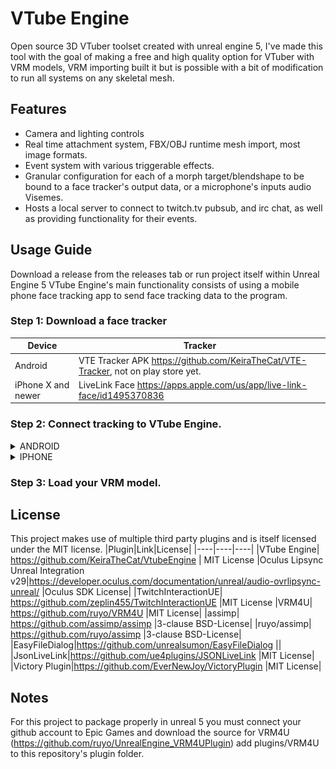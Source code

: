 # VTube Engine
Open source 3D VTuber toolset created with unreal engine 5, I've made this tool with the goal of making a free and high quality option for VTuber with VRM models, VRM importing built it but is possible with a bit of modification to run all systems on any skeletal mesh.
## Features
- Camera and lighting controls
- Real time attachment system, FBX/OBJ runtime mesh import, most image formats.
- Event system with various triggerable effects.
- Granular configuration for each of a morph target/blendshape to be bound to a face tracker's output data, or a microphone's inputs audio Visemes.
- Hosts a local server to connect to twitch.tv pubsub, and irc chat, as well as providing functionality for their events.
## Usage Guide
Download a release from the releases tab or run project itself within Unreal Engine 5
VTube Engine's main functionality consists of using a mobile phone face tracking app to send face tracking data to the program.
### Step 1: Download a face tracker
|Device|Tracker
|----|----|
Android|VTE Tracker APK https://github.com/KeiraTheCat/VTE-Tracker, not on play store yet.
iPhone X and newer| LiveLink Face https://apps.apple.com/us/app/live-link-face/id1495370836
### Step 2: Connect tracking to VTube Engine.
<details><summary>ANDROID</summary>
<p>
  
- Write down local Ip and port in VTube Engine and click the "Set" button

![image](ReadMeStuff/guideImage1.png)
- Enter local IP and port into VTube Engine Android app and click start

![image](ReadMeStuff/guideImage2.png)
</p>
</details>
<details><summary>IPHONE</summary>
<p>
  
- Write down local IP displayed within VTube Engine DISREGARD THE PORT AND IGNORE THE SET BUTTON

![image](ReadMeStuff/guideImage3.png)
  
- Enter the local IP into the Livelink Face app. DO NOT ENTER PORT.

- As of writing this, Livelink face does not support head position, so turn on head position from rotation setting in the avatar config, if you use an included config you will have to set this and save it after loading the included config!
  
![image](ReadMeStuff/guideImage4.png)
</p>
</details>

### Step 3: Load your VRM model.
## License
This project makes use of multiple third party plugins and is itself licensed under the MIT license.
|Plugin|Link|License|
|----|----|----|
|VTube Engine| https://github.com/KeiraTheCat/VtubeEngine | MIT License
|Oculus Lipsync Unreal Integration v29|https://developer.oculus.com/documentation/unreal/audio-ovrlipsync-unreal/ |Oculus SDK License|
|TwitchInteractionUE| https://github.com/zeplin455/TwitchInteractionUE |MIT License
|VRM4U| https://github.com/ruyo/VRM4U |MIT License|
|assimp| https://github.com/assimp/assimp |3-clause BSD-License|
|ruyo/assimp| https://github.com/ruyo/assimp |3-clause BSD-License|
|EasyFileDialog|https://github.com/unrealsumon/EasyFileDialog ||
|JsonLiveLink|https://github.com/ue4plugins/JSONLiveLink |MIT License|
|Victory Plugin|https://github.com/EverNewJoy/VictoryPlugin |MIT License|

## Notes
For this project to package properly in unreal 5 you must connect your github account to Epic Games and download the source for VRM4U (https://github.com/ruyo/UnrealEngine_VRM4UPlugin) add plugins/VRM4U to this repository's plugin folder.